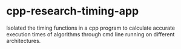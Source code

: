 # cpp-research-timing-app
Isolated the timing functions in a cpp program to calculate accurate execution times of algorithms through cmd line running on different architectures.
